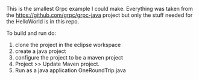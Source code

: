 This is the smallest Grpc example I could make.
Everything was taken from the https://github.com/grpc/grpc-java project but only the stuff needed for the HelloWorld is in this repo.

To build and run do:
1. clone the project in the eclipse workspace
2. create a java project
3. configure the project to be a maven project
4. Project >> Update Maven project.
5. Run as a java application OneRoundTrip.java
